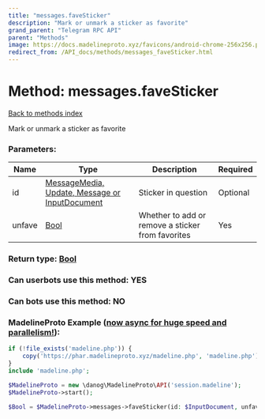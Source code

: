 ```yaml
---
title: "messages.faveSticker"
description: "Mark or unmark a sticker as favorite"
grand_parent: "Telegram RPC API"
parent: "Methods"
image: https://docs.madelineproto.xyz/favicons/android-chrome-256x256.png
redirect_from: /API_docs/methods/messages_faveSticker.html
---
```

# Method: messages.faveSticker
[Back to methods index](index.html)



Mark or unmark a sticker as favorite

### Parameters:

| Name     |    Type       | Description | Required |
|----------|---------------|-------------|----------|
|id|[MessageMedia, Update, Message or InputDocument](/API_docs/types/InputDocument.html) | Sticker in question | Optional|
|unfave|[Bool](/API_docs/types/Bool.html) | Whether to add or remove a sticker from favorites | Yes|


### Return type: [Bool](/API_docs/types/Bool.html)

### Can userbots use this method: **YES**

### Can bots use this method: **NO**


### MadelineProto Example ([now async for huge speed and parallelism!](https://docs.madelineproto.xyz/docs/ASYNC.html)):


```php
if (!file_exists('madeline.php')) {
    copy('https://phar.madelineproto.xyz/madeline.php', 'madeline.php');
}
include 'madeline.php';

$MadelineProto = new \danog\MadelineProto\API('session.madeline');
$MadelineProto->start();

$Bool = $MadelineProto->messages->faveSticker(id: $InputDocument, unfave: $Bool, );
```

